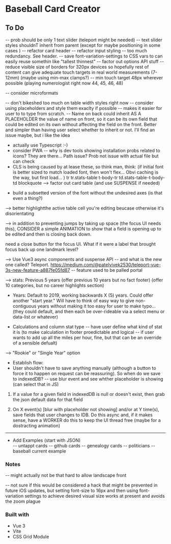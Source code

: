 # Baseball Card Creator

## To Do

-- prob should be only 1 text slider (teleport might be needed)
-- text slider styles shouldnT inherit from parent (except for maybe positioning in some cases )
-- refactor card header
-- refactor input styling -- too much redundancy. See header.
-- save font-variation-settings to CSS vars to can easily reuse somethin like "tallest thinnest"
-- factor out options API stuff
-- reduce visible size of borders for 320px devices so hopefully rest of content can give adequate touch targets in real world measurements (7-12mm) (maybe using min-max clamps?)
-- min touch target 48px wherever possible (playing numerologist right now 44, 45, 46, 48)

-- consider microformats

-- don't bikeshed too much on table width styles right now
-- consider using placeholders and style them exaclty if possible -- makes it easier for user to to type from scratch.
-- Name on back could inherit AS A PLACEHOLDER the value of name on front, so it can be its own field that could be edited on its own without affecting the field on the front. Better and simpler than having user select whether to inherit or not. I'll find an issue maybe, but i like the idea

- actually use Typescript :-)
- consider PWA -- why is dev tools showing installation probs related to icons? They are there... Path issue? Prob not issue with actual file but can check
- CLS is being caused by at lease these, so think man, think:
  (if initial font is better sized to match loaded font, then won't flex... Obvi caching is the way, but first load... )
  tr
  tr.stats-table t-body-tr
  td.stats-table-t-body-td
  blockquote
  --> factor out card table (and use SUSPENSE if needed)

* build a subsetted version of the font without the undesired axes (is that even a thing?)

--> better highlightthe active table cell you're editing beucase otherwise it's disorientating

--> in addition to preventing jumps by taking up space (the focus UI needs this), CONSIDER a simple ANIMATION to show that a field is opening up to be edited and then is closing back down.

need a close button for the focus UI.
What if it were a label that brought focus back up one landmark level?

--> Use Vue3 async components and suspense API -- and what is the new one called? Teleport. https://medium.com/@patelvivek2530/teleport-vue-3s-new-feature-a887fe05fd87 -- feature used to be palled portal

--> stats: Previous 5 years
(offer previous 10 years but no fact footer)
(offer 10 categories, but no career highlights section)

- Years: Default to 2019, working backwards X (5) years. Could offer another "start year." Will have to think of easy way to give non-contiguous years without making it too easy for user to make typo... (they could default, and then each be over-rideable via a select menu or data-list or whatever)

- Calculations and column stat type -- have user define what kind of stat it is (to make calculation in footer proedictable and logical -- if user wants to add up all the miles per hour, fine, but that can be an override of a sensible defualt)

--> "Rookie" or "Single Year" option

- Establish flow:
- User shouldn't have to save anything manually (although a button to force it to happen on request can be reassuring). So when do we save to indexedDB?
  -- use blur event and see whther placeholder is showing (can select that in JS)

1.  If a value for a given field in indexedDB is null or doesn't exist, then grab the json default data for that field

2.  On X event(s) [blur with placeholder not showing] and/or at Y time(s), save fields that user changes to IDB. Do this async and, if it makes sense, have a WORKER do this to keep the UI thread free (maybe for a dostracting animation)

---

- Add Examples (start with JSON)  
  -- untappt cards
  -- github cards
  -- genealogy cards
  -- politicians
  -- baseball current example

### Notes

-- might actually not be that hard to allow landscape front

-- not sure if this would be considered a hack that might be prevented in future iOS updates, but setting font-size to 16px and then using font-variation settings to achieve desired visual size works at present and avoids the zoom plague

### Built with

- Vue 3
- Vite
- CSS Grid Module

